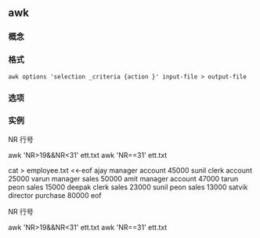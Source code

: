 ## awk

### 概念

### 格式
`awk options 'selection _criteria {action }' input-file > output-file`

### 选项


### 实例

NR 行号

awk 'NR>19&&NR<31' ett.txt
awk 'NR==31' ett.txt

cat > employee.txt <<-eof
ajay manager account 45000
sunil clerk account 25000
varun manager sales 50000
amit manager account 47000
tarun peon sales 15000
deepak clerk sales 23000
sunil peon sales 13000
satvik director purchase 80000 
eof

NR 行号

awk 'NR>19&&NR<31' ett.txt awk 'NR==31' ett.txt

